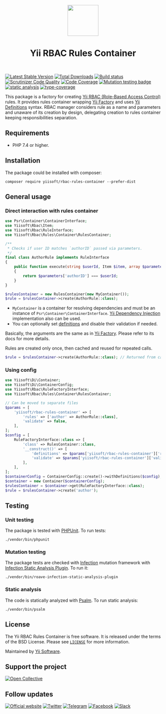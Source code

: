 <p align="center">
    <a href="https://github.com/yiisoft" target="_blank">
        <img src="https://yiisoft.github.io/docs/images/yii_logo.svg" height="100px">
    </a>
    <h1 align="center">Yii RBAC Rules Container</h1>
    <br>
</p>

[![Latest Stable Version](https://poser.pugx.org/yiisoft/rbac-rules-container/v/stable.png)](https://packagist.org/packages/yiisoft/rbac-rules-container)
[![Total Downloads](https://poser.pugx.org/yiisoft/rbac-rules-container/downloads.png)](https://packagist.org/packages/yiisoft/rbac-rules-container)
[![Build status](https://github.com/yiisoft/rbac-rules-container/workflows/build/badge.svg)](https://github.com/yiisoft/rbac-rules-container/actions?query=workflow%3Abuild)
[![Scrutinizer Code Quality](https://scrutinizer-ci.com/g/yiisoft/rbac-rules-container/badges/quality-score.png?b=master)](https://scrutinizer-ci.com/g/yiisoft/rbac-rules-container/?branch=master)
[![Code Coverage](https://scrutinizer-ci.com/g/yiisoft/rbac-rules-container/badges/coverage.png?b=master)](https://scrutinizer-ci.com/g/yiisoft/rbac-rules-container/?branch=master)
[![Mutation testing badge](https://img.shields.io/endpoint?style=flat&url=https%3A%2F%2Fbadge-api.stryker-mutator.io%2Fgithub.com%2Fyiisoft%2Frbac-rules-container%2Fmaster)](https://dashboard.stryker-mutator.io/reports/github.com/yiisoft/rbac-rules-container/master)
[![static analysis](https://github.com/yiisoft/rbac-rules-container/workflows/static%20analysis/badge.svg)](https://github.com/yiisoft/rbac-rules-container/actions?query=workflow%3A%22static+analysis%22)
[![type-coverage](https://shepherd.dev/github/yiisoft/rbac-rules-container/coverage.svg)](https://shepherd.dev/github/yiisoft/rbac-rules-container)

This package is a factory for creating [Yii RBAC (Role-Based Access Control)](https://github.com/yiisoft/rbac) rules. It 
provides rules container wrapping [Yii Factory](https://github.com/yiisoft/factory) and uses 
[Yii Definitions](https://github.com/yiisoft/definitions) syntax. RBAC manager considers rule as a name and parameters
and unaware of its creation by design, delegating creation to rules container keeping responsibilities separation.

## Requirements

- PHP 7.4 or higher.

## Installation

The package could be installed with composer:

```shell
composer require yiisoft/rbac-rules-container --prefer-dist
```

## General usage

### Direct interaction with rules container

```php
use Psr\Container\ContainerInterface;
use Yiisoft\Rbac\Item;
use Yiisoft\Rbac\RuleInterface;
use Yiisoft\Rbac\Rules\Container\RulesContainer;

/**
 * Checks if user ID matches `authorID` passed via parameters.
 */
final class AuthorRule implements RuleInterface
{
    public function execute(string $userId, Item $item, array $parameters = []): bool
    {
        return $parameters['authorID'] === $userId;
    }
}

$rulesContainer = new RulesContainer(new MyContainer());
$rule = $rulesContainer->create(AuthorRule::class);
```

- `MyContainer` is a container for resolving dependencies and  must be an instance of 
`Psr\Container\ContainerInterface`. [Yii Dependency Injection](https://github.com/yiisoft/di) implementation also can 
be used.
- You can optionally set [definitions](https://github.com/yiisoft/definitions) and disable their validation if needed.

Basically, the arguments are the same as in [Yii Factory](https://github.com/yiisoft/factory). Please refer to its docs 
for more details.

Rules are created only once, then cached and reused for repeated calls.

```php
$rule = $rulesContainer->create(AuthorRule::class); // Returned from cache
````

### Using config

```php
use Yiisoft\Di\Container;
use Yiisoft\Di\ContainerConfig;
use Yiisoft\Rbac\RuleFactoryInterface;
use Yiisoft\Rbac\Rules\Container\RulesContainer;

// Can be moved to separate files
$params = [
    'yiisoft/rbac-rules-container' => [
        'rules' => ['author' => AuthorRule::class],
        'validate' => false,
    ],
];
$config = [
    RuleFactoryInterface::class => [
        'class' => RulesContainer::class,
        '__construct()' => [
            'definitions' => $params['yiisoft/rbac-rules-container']['rules'],
            'validate' => $params['yiisoft/rbac-rules-container']['validate'],
        ],
    ],
];          
$containerConfig = ContainerConfig::create()->withDefinitions($config); 
$container = new Container($containerConfig);
$rulesContainer = $container->get(RuleFactoryInterface::class);        
$rule = $rulesContainer->create('author');
```

## Testing

### Unit testing

The package is tested with [PHPUnit](https://phpunit.de/). To run tests:

```shell
./vendor/bin/phpunit
```

### Mutation testing

The package tests are checked with [Infection](https://infection.github.io/) mutation framework with
[Infection Static Analysis Plugin](https://github.com/Roave/infection-static-analysis-plugin). To run it:

```shell
./vendor/bin/roave-infection-static-analysis-plugin
```

### Static analysis

The code is statically analyzed with [Psalm](https://psalm.dev/). To run static analysis:

```shell
./vendor/bin/psalm
```

## License

The Yii RBAC Rules Container is free software. It is released under the terms of the BSD License.
Please see [`LICENSE`](./LICENSE.md) for more information.

Maintained by [Yii Software](https://www.yiiframework.com/).

## Support the project

[![Open Collective](https://img.shields.io/badge/Open%20Collective-sponsor-7eadf1?logo=open%20collective&logoColor=7eadf1&labelColor=555555)](https://opencollective.com/yiisoft)

## Follow updates

[![Official website](https://img.shields.io/badge/Powered_by-Yii_Framework-green.svg?style=flat)](https://www.yiiframework.com/)
[![Twitter](https://img.shields.io/badge/twitter-follow-1DA1F2?logo=twitter&logoColor=1DA1F2&labelColor=555555?style=flat)](https://twitter.com/yiiframework)
[![Telegram](https://img.shields.io/badge/telegram-join-1DA1F2?style=flat&logo=telegram)](https://t.me/yii3en)
[![Facebook](https://img.shields.io/badge/facebook-join-1DA1F2?style=flat&logo=facebook&logoColor=ffffff)](https://www.facebook.com/groups/yiitalk)
[![Slack](https://img.shields.io/badge/slack-join-1DA1F2?style=flat&logo=slack)](https://yiiframework.com/go/slack)
